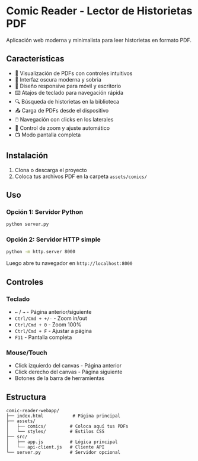 # Comic Reader - Lector de Historietas PDF

Aplicación web moderna y minimalista para leer historietas en formato PDF.

## Características

- 📖 Visualización de PDFs con controles intuitivos
- 🎨 Interfaz oscura moderna y sobria
- 📱 Diseño responsive para móvil y escritorio
- ⌨️ Atajos de teclado para navegación rápida
- 🔍 Búsqueda de historietas en la biblioteca
- 📤 Carga de PDFs desde el dispositivo
- 🖱️ Navegación con clicks en los laterales
- 🔎 Control de zoom y ajuste automático
- 📺 Modo pantalla completa

## Instalación

1. Clona o descarga el proyecto
2. Coloca tus archivos PDF en la carpeta `assets/comics/`

## Uso

### Opción 1: Servidor Python
```bash
python server.py
```

### Opción 2: Servidor HTTP simple
```bash
python -m http.server 8000
```

Luego abre tu navegador en `http://localhost:8000`

## Controles

### Teclado
- `←` / `→` - Página anterior/siguiente
- `Ctrl/Cmd + +/-` - Zoom in/out
- `Ctrl/Cmd + 0` - Zoom 100%
- `Ctrl/Cmd + F` - Ajustar a página
- `F11` - Pantalla completa

### Mouse/Touch
- Click izquierdo del canvas - Página anterior
- Click derecho del canvas - Página siguiente
- Botones de la barra de herramientas

## Estructura

```
comic-reader-webapp/
├── index.html           # Página principal
├── assets/
│   ├── comics/         # Coloca aquí tus PDFs
│   └── styles/         # Estilos CSS
├── src/
│   ├── app.js          # Lógica principal
│   └── api-client.js   # Cliente API
└── server.py           # Servidor opcional
```